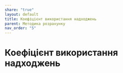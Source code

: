 ```yaml
---
share: "true"
layout: default
title: Коефіцієнт використання надходжень
parent: Методика розрахунку
nav_order: "5"
---
```



# Коефіцієнт використання надходжень
